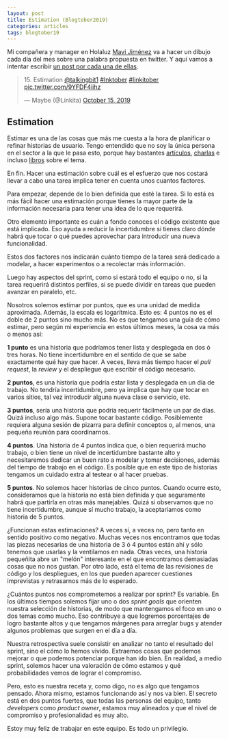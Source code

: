 ```yaml
---
layout: post
title: Estimation (Blogtober2019)
categories: articles
tags: blogtober19
---
```


Mi compañera y manager en Holaluz [Mavi Jiménez](https://twitter.com/Linkita) va a hacer un dibujo cada día del mes sobre una palabra propuesta en twitter. Y aquí vamos a intentar escribir [un post por cada una de ellas](https://franiglesias.github.io/blogtober19-status/).

<blockquote class="twitter-tweet" data-conversation="none" data-theme="dark"><p lang="fr" dir="ltr">15. Estimation <a href="https://twitter.com/talkingbit1?ref_src=twsrc%5Etfw">@talkingbit1</a> <a href="https://twitter.com/hashtag/Inktober?src=hash&amp;ref_src=twsrc%5Etfw">#Inktober</a> <a href="https://twitter.com/hashtag/linkitober?src=hash&amp;ref_src=twsrc%5Etfw">#linkitober</a> <a href="https://t.co/9YFDF4iihz">pic.twitter.com/9YFDF4iihz</a></p>&mdash; Maybe (@Linkita) <a href="https://twitter.com/Linkita/status/1184207617570299905?ref_src=twsrc%5Etfw">October 15, 2019</a></blockquote> <script async src="https://platform.twitter.com/widgets.js" charset="utf-8"></script>

## Estimation

Estimar es una de las cosas que más me cuesta a la hora de planificar o refinar historias de usuario. Tengo entendido que no soy la única persona en el sector a la que le pasa esto, porque hay bastantes [artículos](https://medium.com/serious-scrum/estimation-103de626551e), [charlas](https://youtu.be/jIoM7eTI4Io) e incluso [libros](https://www.amazon.es/dp/0131479415/ref=cm_sw_em_r_mt_dp_U_uOFPDbSAG963E) sobre el tema.

En fin. Hacer una estimación sobre cuál es el esfuerzo que nos costará llevar a cabo una tarea implica tener en cuenta unos cuantos factores.

Para empezar, depende de lo bien definida que esté la tarea. Si lo está es más fácil hacer una estimación porque tienes la mayor parte de la información necesaria para tener una idea de lo que requerirá.

Otro elemento importante es cuán a fondo conoces el código existente que está implicado. Eso ayuda a reducir la incertidumbre si tienes claro dónde habrá que tocar o qué puedes aprovechar para introducir una nueva funcionalidad.

Estos dos factores nos indicarán cuánto tiempo de la tarea será dedicado a modelar, a hacer experimentos o a recolectar más información.

Luego hay aspectos del sprint, como si estará todo el equipo o no, si la tarea requerirá distintos perfiles, si se puede dividir en tareas que pueden avanzar en paralelo, etc.

Nosotros solemos estimar por puntos, que es una unidad de medida aproximada. Además, la escala es logarítmica. Esto es: 4 puntos no es el doble de 2 puntos sino mucho más. No es que tengamos una guía de cómo estimar, pero según mi experiencia en estos últimos meses, la cosa va más o menos así:

**1 punto** es una historia que podríamos tener lista y desplegada en dos ó tres horas. No tiene incertidumbre en el sentido de que se sabe exactamente qué hay que hacer. A veces, lleva más tiempo hacer el *pull request*, la *review* y el despliegue que escribir el código necesario.

**2 puntos**, es una historia que podría estar lista y desplegada en un día de trabajo. No tendría incertidumbre, pero ya implica que hay que tocar en varios sitios, tal vez introducir alguna nueva clase o servicio, etc. 

**3 puntos**, sería una historia que podría requerir fácilmente un par de días. Quizá incluso algo más. Supone tocar bastante código. Posiblemente requiera alguna sesión de pizarra para definir conceptos o, al menos, una pequeña reunión para coordinarnos.

**4 puntos**. Una historia de 4 puntos indica que, o bien requerirá mucho trabajo, o bien tiene un nivel de incertidumbre bastante alto y necesitaremos dedicar un buen rato a modelar y tomar decisiones, además del tiempo de trabajo en el código. Es posible que en este tipo de historias tengamos un cuidado extra al testear o al hacer pruebas.

**5 puntos**. No solemos hacer historias de cinco puntos. Cuando ocurre esto, consideramos que la historia no está bien definida y que seguramente habrá que partirla en otras más manejables. Quizá si observamos que no tiene incertidumbre, aunque sí mucho trabajo, la aceptaríamos como historia de 5 puntos.

¿Funcionan estas estimaciones? A veces sí, a veces no, pero tanto en sentido positivo como negativo. Muchas veces nos encontramos que todas las piezas necesarias de una historia de 3 ó 4 puntos están ahí y sólo tenemos que usarlas y la ventilamos en nada. Otras veces, una historia pequeñita abre un "melón" interesante en el que encontramos demasiadas cosas que no nos gustan. Por otro lado, está el tema de las revisiones de código y los despliegues, en los que pueden aparecer cuestiones imprevistas y retrasarnos más de lo esperado.

¿Cuántos puntos nos comprometemos a realizar por sprint? Es variable. En los últimos tiempos solemos fijar uno o dos *sprint goals* que orienten nuestra selección de historias, de modo que mantengamos el foco en uno o dos temas como mucho. Eso contribuye a que logremos porcentajes de logro bastante altos y que tengamos márgenes para arreglar bugs y atender algunos problemas que surgen en el día a día.

Nuestra retrospectiva suele consistir en analizar no tanto el resultado del sprint, sino el cómo lo hemos vivido. Extraemos cosas que podemos mejorar o que podemos potenciar porque han ido bien. En realidad, a medio sprint, solemos hacer una valoración de cómo estamos y qué probabilidades vemos de lograr el compromiso.

Pero, esto es nuestra receta y, como digo, no es algo que tengamos pensado. Ahora mismo, estamos funcionando así y nos va bien. El secreto está en dos puntos fuertes, que todas las personas del equipo, tanto *developers* como *product owner*, estamos muy alineados y que el nivel de compromiso y profesionalidad es muy alto.

Estoy muy feliz de trabajar en este equipo. Es todo un privilegio.




